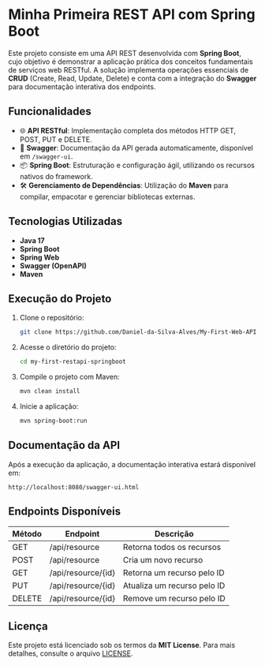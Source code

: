 # Minha Primeira REST API com Spring Boot

Este projeto consiste em uma API REST desenvolvida com **Spring Boot**, cujo objetivo é demonstrar a aplicação prática dos conceitos fundamentais de serviços web RESTful. A solução implementa operações essenciais de **CRUD** (Create, Read, Update, Delete) e conta com a integração do **Swagger** para documentação interativa dos endpoints.

## Funcionalidades
- 🌐 **API RESTful**: Implementação completa dos métodos HTTP GET, POST, PUT e DELETE.  
- 📄 **Swagger**: Documentação da API gerada automaticamente, disponível em `/swagger-ui`.  
- 📦 **Spring Boot**: Estruturação e configuração ágil, utilizando os recursos nativos do framework.  
- 🛠️ **Gerenciamento de Dependências**: Utilização do **Maven** para compilar, empacotar e gerenciar bibliotecas externas.  

## Tecnologias Utilizadas
- **Java 17**  
- **Spring Boot**  
- **Spring Web**  
- **Swagger (OpenAPI)**  
- **Maven**  

## Execução do Projeto
1. Clone o repositório:  
   ```bash
   git clone https://github.com/Daniel-da-Silva-Alves/My-First-Web-API-with-Springboot.git
   ```

2. Acesse o diretório do projeto:

   ```bash
   cd my-first-restapi-springboot
   ```
3. Compile o projeto com Maven:

   ```bash
   mvn clean install
   ```
4. Inicie a aplicação:

   ```bash
   mvn spring-boot:run
   ```

## Documentação da API

Após a execução da aplicação, a documentação interativa estará disponível em:

```
http://localhost:8080/swagger-ui.html
```

## Endpoints Disponíveis

| Método | Endpoint           | Descrição                   |
| ------ | ------------------ | --------------------------- |
| GET    | /api/resource      | Retorna todos os recursos   |
| POST   | /api/resource      | Cria um novo recurso        |
| GET    | /api/resource/{id} | Retorna um recurso pelo ID  |
| PUT    | /api/resource/{id} | Atualiza um recurso pelo ID |
| DELETE | /api/resource/{id} | Remove um recurso pelo ID   |

## Licença

Este projeto está licenciado sob os termos da **MIT License**. Para mais detalhes, consulte o arquivo [LICENSE](LICENSE).


